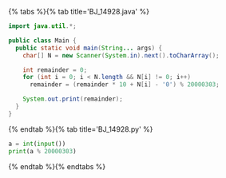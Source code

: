 {% tabs %}{% tab title='BJ_14928.java' %}

```java
import java.util.*;

public class Main {
  public static void main(String... args) {
    char[] N = new Scanner(System.in).next().toCharArray();

    int remainder = 0;
    for (int i = 0; i < N.length && N[i] != 0; i++)
      remainder = (remainder * 10 + N[i] - '0') % 20000303;

    System.out.print(remainder);
  }
}
````

{% endtab %}{% tab title='BJ_14928.py' %}

```py
a = int(input())
print(a % 20000303)
```

{% endtab %}{% endtabs %}
